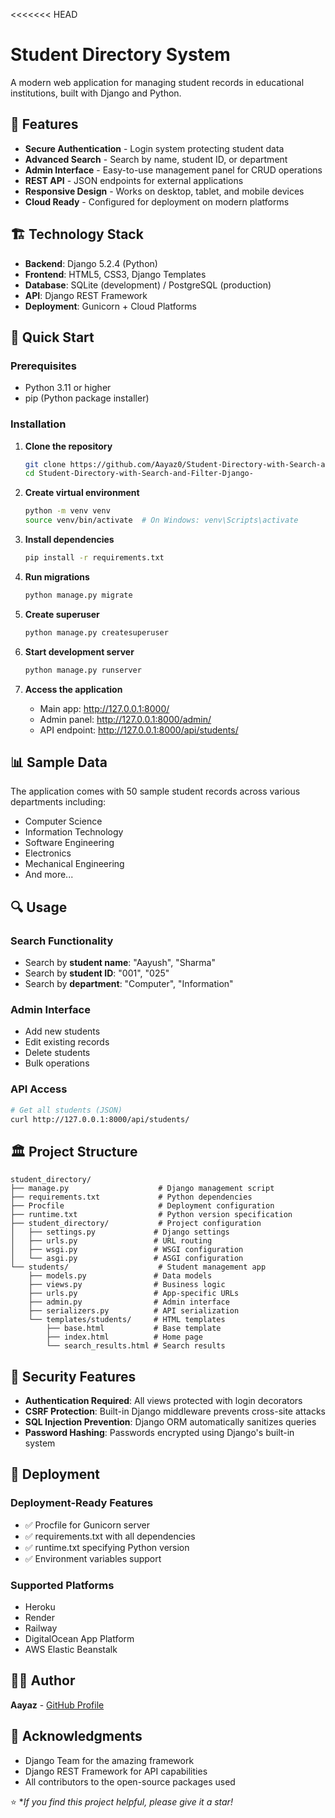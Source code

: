 <<<<<<< HEAD
# Student Directory System

A modern web application for managing student records in educational institutions, built with Django and Python.

## 🎯 Features

- **Secure Authentication** - Login system protecting student data
- **Advanced Search** - Search by name, student ID, or department
- **Admin Interface** - Easy-to-use management panel for CRUD operations
- **REST API** - JSON endpoints for external applications
- **Responsive Design** - Works on desktop, tablet, and mobile devices
- **Cloud Ready** - Configured for deployment on modern platforms

## 🏗️ Technology Stack

- **Backend**: Django 5.2.4 (Python)
- **Frontend**: HTML5, CSS3, Django Templates
- **Database**: SQLite (development) / PostgreSQL (production)
- **API**: Django REST Framework
- **Deployment**: Gunicorn + Cloud Platforms

## 🚀 Quick Start

### Prerequisites
- Python 3.11 or higher
- pip (Python package installer)

### Installation

1. **Clone the repository**
   ```bash
   git clone https://github.com/Aayaz0/Student-Directory-with-Search-and-Filter-Django-.git
   cd Student-Directory-with-Search-and-Filter-Django-
   ```

2. **Create virtual environment**
   ```bash
   python -m venv venv
   source venv/bin/activate  # On Windows: venv\Scripts\activate
   ```

3. **Install dependencies**
   ```bash
   pip install -r requirements.txt
   ```

4. **Run migrations**
   ```bash
   python manage.py migrate
   ```

5. **Create superuser**
   ```bash
   python manage.py createsuperuser
   ```

6. **Start development server**
   ```bash
   python manage.py runserver
   ```

7. **Access the application**
   - Main app: http://127.0.0.1:8000/
   - Admin panel: http://127.0.0.1:8000/admin/
   - API endpoint: http://127.0.0.1:8000/api/students/

## 📊 Sample Data

The application comes with 50 sample student records across various departments including:
- Computer Science
- Information Technology
- Software Engineering
- Electronics
- Mechanical Engineering
- And more...

## 🔍 Usage

### Search Functionality
- Search by **student name**: "Aayush", "Sharma"
- Search by **student ID**: "001", "025"
- Search by **department**: "Computer", "Information"

### Admin Interface
- Add new students
- Edit existing records
- Delete students
- Bulk operations

### API Access
```bash
# Get all students (JSON)
curl http://127.0.0.1:8000/api/students/
```

## 🏛️ Project Structure

```
student_directory/
├── manage.py                    # Django management script
├── requirements.txt             # Python dependencies
├── Procfile                     # Deployment configuration
├── runtime.txt                  # Python version specification
├── student_directory/           # Project configuration
│   ├── settings.py             # Django settings
│   ├── urls.py                 # URL routing
│   ├── wsgi.py                 # WSGI configuration
│   └── asgi.py                 # ASGI configuration
└── students/                    # Student management app
    ├── models.py               # Data models
    ├── views.py                # Business logic
    ├── urls.py                 # App-specific URLs
    ├── admin.py                # Admin interface
    ├── serializers.py          # API serialization
    └── templates/students/     # HTML templates
        ├── base.html           # Base template
        ├── index.html          # Home page
        └── search_results.html # Search results
```

## 🔐 Security Features

- **Authentication Required**: All views protected with login decorators
- **CSRF Protection**: Built-in Django middleware prevents cross-site attacks
- **SQL Injection Prevention**: Django ORM automatically sanitizes queries
- **Password Hashing**: Passwords encrypted using Django's built-in system

## 🚀 Deployment

### Deployment-Ready Features
- ✅ Procfile for Gunicorn server
- ✅ requirements.txt with all dependencies
- ✅ runtime.txt specifying Python version
- ✅ Environment variables support

### Supported Platforms
- Heroku
- Render
- Railway
- DigitalOcean App Platform
- AWS Elastic Beanstalk





## 👨‍💻 Author

**Aayaz** - [GitHub Profile](https://github.com/Aayaz0)

## 🙏 Acknowledgments

- Django Team for the amazing framework
- Django REST Framework for API capabilities
- All contributors to the open-source packages used



⭐ **If you find this project helpful, please give it a star!*